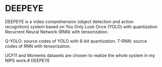 # DEEPEYE
DEEPEYE is a video comprehension (object detection and action recognition) system based on You Only Look Once (YOLO) with quantization Recurrent Neural Network (RNN) with tensorization. 

Q-YOLO: source codes of YOLO with 8-bit quantization.
T-RNN: source codes of RNN with tensorization.

UCF11 and Moments datasets are chosen to realize the whole system in my NIPS work.# DEEPEYE
